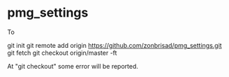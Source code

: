 # pmg_settings

To 

git init
git remote add origin https://github.com/zonbrisad/pmg_settings.git
git fetch
git checkout origin/master -ft



At "git checkout" some error will be reported.
